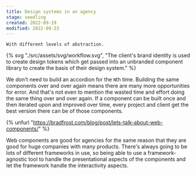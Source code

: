 ```yaml
---
title: Design systems in an agency
stage: seedling
created: 2022-09-19
modified: 2022-09-23
---
```


~~~ callout Multi layered design system
With different levels of abstraction.
~~~

{% svg "./src/assets/svg/workflow.svg", "The client's brand identity is used to create design tokens which get passed into an unbranded component library to create the basis of their design system." %}

We don't need to build an accordion for the `N`th time. Building the same components over and over again means there are many more opportunities for error. And that's not even to mention the wasted time and effort doing the same thing over and over again. If a component can be built once and then iterated upon and improved over time, every project and client get the best version there can be of those components.

{% unfurl "https://bradfrost.com/blog/post/lets-talk-about-web-components/" %}

Web components are good for agencies for the same reason that they are good for huge companies with many products. There's always going to be lots of different frameworks in use, so being able to use a framework-agnostic tool to handle the presentational aspects of the components and let the framework handle the interactivity aspects.

